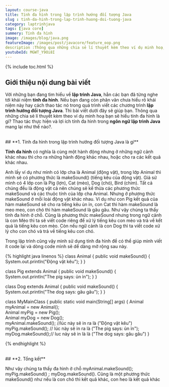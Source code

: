 ```yaml
---
layout: course-java
title: Tính đa hình trong lập trình hướng đối tượng Java
slug : tinh-da-hinh-trong-lap-trinh-huong-doi-tuong-java
category: laptrinhjava
tags: [java core]
summery: Tính đa hình
image: /images/blog/java.png
featureImage: /images/post/javacore/feature_oop.png
description :Thông qua những chia sẻ lí thuyết kèm theo ví dụ minh hoạ, bài viết giúp bạn hiểu được tính Đa hình, Polymorphism trong lập trình Java là gì. Áp dụng được tính Đa hình vào quá trình viết các chương trình lập trình hướng đối tượng Java. Từ đó nhận ra được những lợi ích và sự quan trọng của tính chất đa hình mang lại trong lập trình Java.
youtubeId: MGWT_Y9Oi8I
---
```


{% include toc.html %}

## **Giới thiệu nội dung bài viết**

Với những bạn đang tìm hiểu về <b>lập trình Java</b>, hẳn các bạn đã từng nghe tới khái niệm <b>tính đa hình</b>. Nếu bạn đang còn phân vân chưa hiểu rõ khái niệm này hay cách thao tác nó trong quá trình viết các chương trình <b>lập trình hướng đối tượng Java</b>. Thì bài viết dưới đây sẽ giúp bạn. Thông qua những chia sẻ lí thuyết kèm theo ví dụ minh hoạ bạn sẽ hiểu tính đa hình là gì? Thao tác thực hiện và lợi ích tính đa hình trong <b>ngôn ngữ lập trình Java</b> mang lại như thế nào?.

<br>
## **1. Tính đa hình trong lập trình hướng đối tượng Java là gì**

<b>Tính đa hình</b> có nghĩa là cùng một hành động nhưng ở những ngữ cảnh khác nhau thì cho ra những hành động khác nhau, hoặc cho ra các kết quả khác nhau.

Anh lấy ví dụ như mình có lớp cha là Animal (động vật), trong lớp Animal thì mình sẽ có phương thức là makeSound() (tiếng kêu của động vật). Giả sử mình có 4 lớp con là Pig (lợn), Cat (mèo), Dog (chó), Bird (chim). Tất cả chúng đều là động vật cả nên chúng sẽ kế thừa các phương thức makeSound và các thuộc tính của lớp cha Animal. Nhưng ở phương thức makeSound ở mỗi loài động vật khác nhau. Ví dụ như con Pig kết quả của hàm makeSound sẽ cho ra tiếng kêu ủn ỉn, con Cat thì hàm makeSound là meo meo, con chó thì hàm makeSound là gâu gâu. Như vậy chúng ta thấy tính đa hình ở chỗ. Cũng là phương thức makeSound nhưng trong ngữ cảnh là con Mèo thì ta sẽ viết code riêng để xử lý tiếng kêu con mèo và trả về kết quả là tiếng kêu con mèo. Còn nếu ngữ cảnh là con Dog thì ta viết code xử lý cho con chó và trả về tiếng kêu con chó.

Trong lập trình cũng vậy mình sử dụng tính đa hình để có thể giúp mình viết ít code lại và dòng code mình sẽ dể dàng mở rộng sau này.

{% highlight java linenos %}
class Animal {
  public void makeSound() {
    System.out.println("Động vật kêu");
  }
}

class Pig extends Animal {
  public void makeSound() {
    System.out.println("The pig says: ủn ỉn");
  }
}

class Dog extends Animal {
  public void makeSound() {
    System.out.println("The dog says: gâu gâu");
  }
}


class MyMainClass {
  public static void main(String[] args) {
    Animal myAnimal = new Animal();  
    Animal myPig = new Pig();  
    Animal myDog = new Dog();  
    myAnimal.makeSound(); //lúc này sẽ in ra là ("Động vật kêu")
    myPig.makeSound(); // lúc này sẽ in ra là ("The pig says: ủn ỉn");
    myDog.makeSound();// luc này sẽ in là là ("The dog says: gâu gâu")
  }

{% endhighlight %}

<br>
## **2. Tổng kết**

Như vậy chúng ta thấy đa hình ở chỗ myAnimal.makeSound(); myPig.makeSound() ; myDog.makeSound(). Cũng là một phương thức makeSound() như nếu là con chó thì kết quả khác, con heo là kết quả khác
